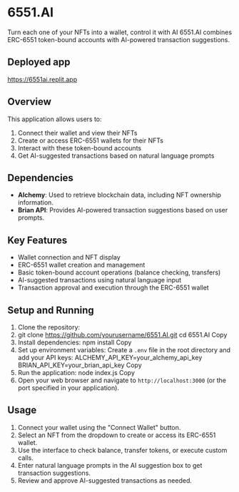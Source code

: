 # 6551.AI
Turn each one of your NFTs into a wallet, control it with AI
6551.AI combines ERC-6551 token-bound accounts with AI-powered transaction suggestions.

## Deployed app
https://6551ai.replit.app

## Overview

This application allows users to:
1. Connect their wallet and view their NFTs
2. Create or access ERC-6551 wallets for their NFTs
3. Interact with these token-bound accounts
4. Get AI-suggested transactions based on natural language prompts

## Dependencies

- **Alchemy**: Used to retrieve blockchain data, including NFT ownership information.
- **Brian API**: Provides AI-powered transaction suggestions based on user prompts.

## Key Features

- Wallet connection and NFT display
- ERC-6551 wallet creation and management
- Basic token-bound account operations (balance checking, transfers)
- AI-suggested transactions using natural language input
- Transaction approval and execution through the ERC-6551 wallet

## Setup and Running

1. Clone the repository:
2. git clone https://github.com/yourusername/6551.AI.git
cd 6551.AI
Copy
2. Install dependencies:
npm install
Copy
3. Set up environment variables:
Create a `.env` file in the root directory and add your API keys:
ALCHEMY_API_KEY=your_alchemy_api_key
BRIAN_API_KEY=your_brian_api_key
Copy
4. Run the application:
node index.js
Copy
5. Open your web browser and navigate to `http://localhost:3000` (or the port specified in your application).

## Usage

1. Connect your wallet using the "Connect Wallet" button.
2. Select an NFT from the dropdown to create or access its ERC-6551 wallet.
3. Use the interface to check balance, transfer tokens, or execute custom calls.
4. Enter natural language prompts in the AI suggestion box to get transaction suggestions.
5. Review and approve AI-suggested transactions as needed.
